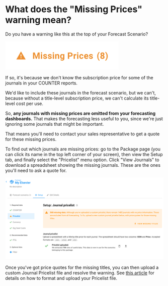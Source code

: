 # What does the "Missing Prices" warning mean?

Do you have a warning like this at the top of your Forecast Scenario?

![](../.gitbook/assets/missing-prices.png)

If so, it's because we don't know the subscription price for some of the journals in your COUNTER reports.

We'd like to include these journals in the forecast scenario, but we can't, because without a title-level subscription price, we can't calculate its title-level cost per use.

So, **any journals with missing prices are omitted from your forecasting dashboards.** That makes the forecasting less useful to you, since we're just ignoring some journals that might be important.

That means you'll need to contact your sales representative to get a quote for these missing prices.

To find out which journals are missing prices: go to the Package page (you can click its name in the top left corner of your screen), then view the Setup tab, and finally select the "Pricelist" menu option. Click "View Journals" to download a spreadsheet showing the missing journals. These are the ones you'll need to ask a quote for.

![](../.gitbook/assets/prices-setup-with-counter-withcustom.png)

Once you've got price quotes for the missing titles, you can then upload a custom Journal Pricelist file and resolve the warning. See [this article](../how-to-guides/upload-title-prices.md) for details on how to format and upload your Pricelist file.
